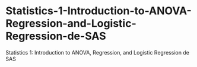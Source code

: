 # Statistics-1-Introduction-to-ANOVA-Regression-and-Logistic-Regression-de-SAS
Statistics 1: Introduction to ANOVA, Regression, and Logistic Regression de SAS
